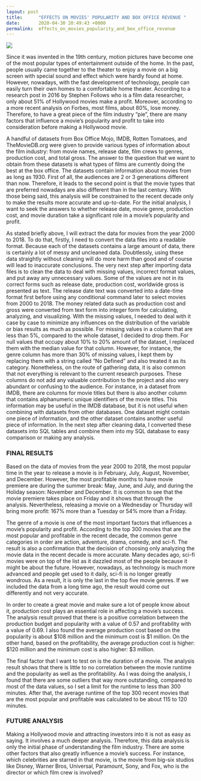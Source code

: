 ```yaml
---
layout: post
title:      "EFFECTS ON MOVIES' POPULARITY AND BOX OFFICE REVENUE "
date:       2020-04-30 20:49:43 +0000
permalink:  effects_on_movies_popularity_and_box_office_revenue
---
```



![](https://en.wikipedia.org/wiki/Cinema_of_the_United_States#/media/File:Hollywood_Sign_(Zuschnitt).jpg)


Since it was invented in the 19th century, motion pictures have become one of the most popular types of entertainment outside of the home. In the past, people usually came together to the theater to enjoy a movie on a big screen with special sound and effect which were hardly found at home. However, nowadays, with the fast development of technology, people can easily turn their own homes to a comfortable home theater. According to a research post in 2016 by Stephen Follows who is a film data researcher, only about 51% of Hollywood movies make a profit. Moreover, according to a more recent analysis on Forbes, most films, about 80%, lose money. Therefore, to have a great piece of the film industry “pie”, there are many factors that influence a movie’s popularity and profit to take into consideration before making a Hollywood movie.

A handful of datasets from Box Office Mojo, IMDB, Rotten Tomatoes, and TheMovieDB.org were given to provide various types of information about the film industry: from movie names, release date, film crews to genres, production cost, and total gross. The answer to the question that we want to obtain from these datasets is what types of films are currently doing the best at the box office. The datasets contain information about movies from as long as 1930. First of all, the audiences are 2 or 3 generations different than now. Therefore, it leads to the second point is that the movie types that are preferred nowadays are also different than in the last century. With those being said, this analysis will be constrained to the recent decade only to make the results more accurate and up-to-date. For the initial analysis, I want to seek the answers to whether release date, movie genre, production cost, and movie duration take a significant role in a movie’s popularity and profit.

As stated briefly above, I will extract the data for movies from the year 2000 to 2018. To do that, firstly, I need to convert the data files into a readable format. Because each of the datasets contains a large amount of data, there is certainly a lot of messy and uncleaned data. Doubtlessly, using these data straightly without cleaning will do more harm than good and of course will lead to inaccurate conclusions. The very next step after importing data files is to clean the data to deal with missing values, incorrect format values, and put away any unnecessary values. Some of the values are not in its correct forms such as release date, production cost, worldwide gross is presented as text. The release date text was converted into a date-time format first before using any conditional command later to select movies from 2000 to 2018. The money related data such as production cost and gross were converted from text form into integer form for calculating, analyzing, and visualizing. With the missing values, I needed to deal with it case by case to minimize any influences on the distribution of the variable or bias results as much as possible. For missing values in a column that are less than 5%, compared to the whole dataset, I decided to drop them. For null values that occupy about 10% to 20% amount of the dataset, I replaced them with the median value for that column. However, for instance, the genre column has more than 30% of missing values, I kept them by replacing them with a string called “No Defined” and also treated it as its category. Nonetheless, on the route of gathering data, it is also common that not everything is relevant to the current research purposes. These columns do not add any valuable contribution to the project and also very abundant or confusing to the audience. For instance, in a dataset from IMDB, there are columns for movie titles but there is also another column that contains alphanumeric unique identifiers of the movie titles. This information may be useful in the IMDB database, but it is not useful when combining with datasets from other databases.  One dataset might contain one piece of information, and the other dataset contains another useful piece of information. In the next step after cleaning data, I converted these datasets into SQL tables and combine them into my SQL database to easy comparison or making any analysis.


### FINAL RESULTS

Based on the data of movies from the year 2000 to 2018, the most popular time in the year to release a movie is in February, July, August, November, and December. However, the most profitable months to have movie premiere are during the summer break: May, June, and July, and during the Holiday season: November and December. It is common to see that the movie premiere takes place on Friday and it shows that through the analysis. Nevertheless, releasing a movie on a Wednesday or Thursday will bring more profit: 167% more than a Tuesday or 54% more than a Friday.

The genre of a movie is one of the most important factors that influences a movie’s popularity and profit. According to the top 300 movies that are the most popular and profitable in the recent decade, the common genre categories in order are action, adventure, drama, comedy, and sci-fi. The result is also a confirmation that the decision of choosing only analyzing the movie data in the recent decade is more accurate. Many decades ago, sci-fi movies were on top of the list as it dazzled most of the people because it might be about the future. However, nowadays, as technology is much more advanced and people get used to it daily, sci-fi is no longer greatly wondrous. As a result, it is only the last in the top five movie genres. If we included the data from a long time ago, the result would come out differently and not very accurate. 

In order to create a great movie and make sure a lot of people know about it, production cost plays an essential role in affecting a movie’s success. The analysis result proved that there is a positive correlation between the production budget and popularity with a value of 0.57 and profitability with a value of 0.69. I also found the average production cost based on the popularity is about $108 million and the minimum cost is $1 million. On the other hand, based on the profitability, the average production cost is higher: $120 million and the minimum cost is also higher: $3 million. 

The final factor that I want to test on is the duration of a movie. The analysis result shows that there is little to no correlation between the movie runtime and the popularity as well as the profitability. As I was doing the analysis, I found that there are some outliers that way more outstanding, compared to most of the data values, so I set a limit for the runtime to less than 300 minutes. After that, the average runtime of the top 300 recent movies that are the most popular and profitable was calculated to be about 115 to 120 minutes.

### FUTURE ANALYSIS

Making a Hollywood movie and attracting investors into it is not as easy as saying. It involves a much deeper analysis. Therefore, this data analysis is only the initial phase of understanding the film industry. There are some other factors that also greatly influence a movie’s success. For instance, which celebrities are starred in that movie, is the movie from big-six studios like Disney, Warner Bros, Universal, Paramount, Sony, and Fox, who is the director or which film crew is involved?
